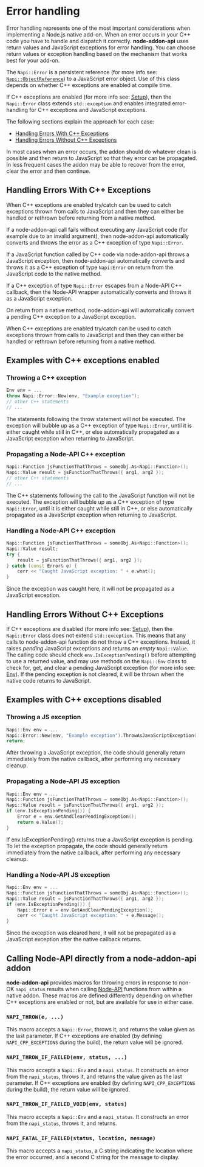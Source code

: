 # Error handling

Error handling represents one of the most important considerations when
implementing a Node.js native add-on. When an error occurs in your C++ code you
have to handle and dispatch it correctly. **node-addon-api** uses return values and
JavaScript exceptions for error handling. You can choose return values or
exception handling based on the mechanism that works best for your add-on.

The `Napi::Error` is a persistent reference (for more info see: [`Napi::ObjectReference`](object_reference.md))
to a JavaScript error object. Use of this class depends on whether C++
exceptions are enabled at compile time.

If C++ exceptions are enabled (for more info see: [Setup](setup.md)), then the
`Napi::Error` class extends `std::exception` and enables integrated
error-handling for C++ exceptions and JavaScript exceptions.

The following sections explain the approach for each case:

- [Handling Errors With C++ Exceptions](#exceptions)
- [Handling Errors Without C++ Exceptions](#noexceptions)

<a name="exceptions"></a>

In most cases when an error occurs, the addon should do whatever clean is possible
and then return to JavaScript so that they error can be propagated.  In less frequent
cases the addon may be able to recover from the error, clear the error and then
continue.

## Handling Errors With C++ Exceptions

When C++ exceptions are enabled try/catch can be used to catch exceptions thrown
from calls to JavaScript and then they can either be handled or rethrown before
returning from a native method.

If a node-addon-api call fails without executing any JavaScript code (for example due to
an invalid argument), then node-addon-api automatically converts and throws
the error as a C++ exception of type `Napi::Error`.

If a JavaScript function called by C++ code via node-addon-api throws a JavaScript
exception, then node-addon-api automatically converts and throws it as a C++
exception of type `Napi:Error` on return from the JavaScript code to the native
method.

If a C++ exception of type `Napi::Error` escapes from a Node-API C++ callback, then
the Node-API wrapper automatically converts and throws it as a JavaScript exception.

On return from a native method, node-addon-api will automatically convert a pending C++
exception to a JavaScript exception.

When C++ exceptions are enabled try/catch can be used to catch exceptions thrown
from calls to JavaScript and then they can either be handled or rethrown before
returning from a native method.

## Examples with C++ exceptions enabled

### Throwing a C++ exception

```cpp
Env env = ...
throw Napi::Error::New(env, "Example exception");
// other C++ statements
// ...
```

The statements following the throw statement will not be executed. The exception
will bubble up as a C++ exception of type `Napi::Error`, until it is either caught
while still in C++, or else automatically propagated as a JavaScript exception
when returning to JavaScript.

### Propagating a Node-API C++ exception

```cpp
Napi::Function jsFunctionThatThrows = someObj.As<Napi::Function>();
Napi::Value result = jsFunctionThatThrows({ arg1, arg2 });
// other C++ statements
// ...
```

The C++ statements following the call to the JavaScript function will not be
executed. The exception will bubble up as a C++ exception of type `Napi::Error`,
until it is either caught while still in C++, or else automatically propagated as
a JavaScript exception when returning to JavaScript.

### Handling a Node-API C++ exception

```cpp
Napi::Function jsFunctionThatThrows = someObj.As<Napi::Function>();
Napi::Value result;
try {
    result = jsFunctionThatThrows({ arg1, arg2 });
} catch (const Error& e) {
    cerr << "Caught JavaScript exception: " + e.what();
}
```

Since the exception was caught here, it will not be propagated as a JavaScript
exception.

<a name="noexceptions"></a>

## Handling Errors Without C++ Exceptions

If C++ exceptions are disabled (for more info see: [Setup](setup.md)), then the
`Napi::Error` class does not extend `std::exception`. This means that any calls to
node-addon-api function do not throw a C++ exceptions. Instead, it raises
_pending_ JavaScript exceptions and returns an _empty_ `Napi::Value`.
The calling code should check `env.IsExceptionPending()` before attempting to use a
returned value, and may use methods on the `Napi::Env` class
to check for, get, and clear a pending JavaScript exception (for more info see: [Env](env.md)).
If the pending exception is not cleared, it will be thrown when the native code
returns to JavaScript.

## Examples with C++ exceptions disabled

### Throwing a JS exception

```cpp
Napi::Env env = ...
Napi::Error::New(env, "Example exception").ThrowAsJavaScriptException();
return;
```

After throwing a JavaScript exception, the code should generally return
immediately from the native callback, after performing any necessary cleanup.

### Propagating a Node-API JS exception

```cpp
Napi::Env env = ...
Napi::Function jsFunctionThatThrows = someObj.As<Napi::Function>();
Napi::Value result = jsFunctionThatThrows({ arg1, arg2 });
if (env.IsExceptionPending()) {
    Error e = env.GetAndClearPendingException();
    return e.Value();
}
```

If env.IsExceptionPending() returns true a JavaScript exception is pending. To
let the exception propagate, the code should generally return immediately from
the native callback, after performing any necessary cleanup.

### Handling a Node-API JS exception

```cpp
Napi::Env env = ...
Napi::Function jsFunctionThatThrows = someObj.As<Napi::Function>();
Napi::Value result = jsFunctionThatThrows({ arg1, arg2 });
if (env.IsExceptionPending()) {
    Napi::Error e = env.GetAndClearPendingException();
    cerr << "Caught JavaScript exception: " + e.Message();
}
```

Since the exception was cleared here, it will not be propagated as a JavaScript
exception after the native callback returns.

## Calling Node-API directly from a **node-addon-api** addon

**node-addon-api** provides macros for throwing errors in response to non-OK
`napi_status` results when calling [Node-API](https://nodejs.org/docs/latest/api/n-api.html)
functions from within a native addon. These macros are defined differently
depending on whether C++ exceptions are enabled or not, but are available for
use in either case.

### `NAPI_THROW(e, ...)`

This macro accepts a `Napi::Error`, throws it, and returns the value given as
the last parameter. If C++ exceptions are enabled (by defining
`NAPI_CPP_EXCEPTIONS` during the build), the return value will be ignored.

### `NAPI_THROW_IF_FAILED(env, status, ...)`

This macro accepts a `Napi::Env` and a `napi_status`. It constructs an error
from the `napi_status`, throws it, and returns the value given as the last
parameter. If C++ exceptions are enabled (by defining `NAPI_CPP_EXCEPTIONS`
during the build), the return value will be ignored.

### `NAPI_THROW_IF_FAILED_VOID(env, status)`

This macro accepts a `Napi::Env` and a `napi_status`. It constructs an error
from the `napi_status`, throws it, and returns.

### `NAPI_FATAL_IF_FAILED(status, location, message)`

This macro accepts a `napi_status`, a C string indicating the location where the
error occurred, and a second C string for the message to display.
